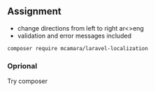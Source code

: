 
## Assignment
- change directions from left to right ar<>eng 
- validation and error messages included


```
composer require mcamara/laravel-localization
```


 ### Oprional

  Try composer

